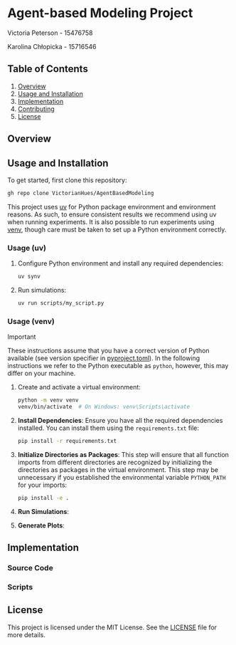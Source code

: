 # Agent-based Modeling Project

Victoria Peterson - 15476758

Karolina Chłopicka - 15716546

## Table of Contents

1. [Overview](#overview)
2. [Usage and Installation](#usage-and-installation)
3. [Implementation](#implementation)
4. [Contributing](CONTRIBUTING.md)
5. [License](#license)

## Overview

## Usage and Installation

To get started, first clone this repository:

```sh
gh repo clone VictorianHues/AgentBasedModeling
```

This project uses [uv](https://docs.astral.sh/uv/) for Python package environment and
environment reasons. As such, to ensure consistent results we recommend using uv when 
running experiments. It is also possible to run experiments using 
[venv](https://docs.python.org/3/library/venv.html), though care must be taken to set up
a Python environment correctly.


### Usage (uv)

1. Configure Python environment and install any required dependencies:

    ```sh
    uv synv
    ```

2. Run simulations:

    ```sh
    uv run scripts/my_script.py
    ```

### Usage (venv)

> [!IMPORTANT]
> These instructions assume that you have a correct version of Python available 
> (see version specifier in [pyproject.toml](pyproject.toml)).
> In the following instructions we refer to the Python executable as `python`, 
> however, this may differ on your machine.

1. Create and activate a virtual environment:

    ```sh
    python -m venv venv
    venv/bin/activate  # On Windows: venv\Scripts\activate
    ```

2. **Install Dependencies**: Ensure you have all the required dependencies installed. You can install them using the `requirements.txt` file:

    ```sh
    pip install -r requirements.txt
    ```

3. **Initialize Directories as Packages**: This step will ensure that all function imports from different directories are recognized by initializing the directories as packages in the virtual environment. This step may be unnecessary if you established the environmental variable `PYTHON_PATH` for your imports:

    ```sh
    pip install -e .
    ```

4. **Run Simulations**: 

5. **Generate Plots**: 

## Implementation

### Source Code

### Scripts

## License

This project is licensed under the MIT License. See the [LICENSE](LICENSE) file for more details.
